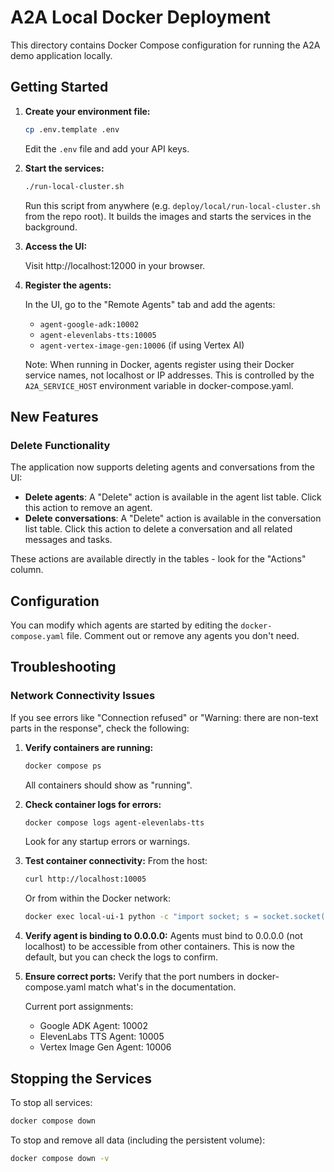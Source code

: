 # A2A Local Docker Deployment

This directory contains Docker Compose configuration for running the A2A demo application locally.

## Getting Started

1. **Create your environment file:**

   ```bash
   cp .env.template .env
   ```

   Edit the `.env` file and add your API keys.

2. **Start the services:**

   ```bash
   ./run-local-cluster.sh
   ```

   Run this script from anywhere (e.g. `deploy/local/run-local-cluster.sh` from the
   repo root). It builds the images and starts the services in the background.

3. **Access the UI:**

   Visit http://localhost:12000 in your browser.

4. **Register the agents:**

   In the UI, go to the "Remote Agents" tab and add the agents:
   - `agent-google-adk:10002`
   - `agent-elevenlabs-tts:10005`
   - `agent-vertex-image-gen:10006` (if using Vertex AI)
   
   Note: When running in Docker, agents register using their Docker service names, not localhost or IP addresses. This is controlled by the `A2A_SERVICE_HOST` environment variable in docker-compose.yaml.

## New Features

### Delete Functionality

The application now supports deleting agents and conversations from the UI:

- **Delete agents**: A "Delete" action is available in the agent list table. Click this action to remove an agent.
- **Delete conversations**: A "Delete" action is available in the conversation list table. Click this action to delete a conversation and all related messages and tasks.

These actions are available directly in the tables - look for the "Actions" column.

## Configuration

You can modify which agents are started by editing the `docker-compose.yaml` file. Comment out or remove any agents you don't need.

## Troubleshooting

### Network Connectivity Issues

If you see errors like "Connection refused" or "Warning: there are non-text parts in the response", check the following:

1. **Verify containers are running:**
   ```bash
   docker compose ps
   ```
   All containers should show as "running".

2. **Check container logs for errors:**
   ```bash
   docker compose logs agent-elevenlabs-tts
   ```
   Look for any startup errors or warnings.

3. **Test container connectivity:**
   From the host:
   ```bash
   curl http://localhost:10005
   ```
   Or from within the Docker network:
   ```bash
   docker exec local-ui-1 python -c "import socket; s = socket.socket(); s.connect(('agent-elevenlabs-tts', 10005)); print('Connected')"
   ```

4. **Verify agent is binding to 0.0.0.0:**
   Agents must bind to 0.0.0.0 (not localhost) to be accessible from other containers.
   This is now the default, but you can check the logs to confirm.

5. **Ensure correct ports:**
   Verify that the port numbers in docker-compose.yaml match what's in the documentation.
   
   Current port assignments:
   - Google ADK Agent: 10002
   - ElevenLabs TTS Agent: 10005
   - Vertex Image Gen Agent: 10006

## Stopping the Services

To stop all services:

```bash
docker compose down
```

To stop and remove all data (including the persistent volume):

```bash
docker compose down -v
```